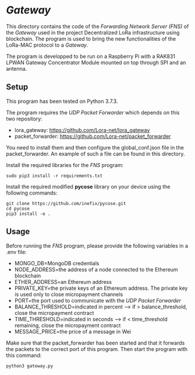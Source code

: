 # _Gateway_

This directory contains the code of the _Forwarding Network Server (FNS)_ of the _Gateway_ used in the project Decentralized LoRa infrastructure using blockchain. The program is used to bring the new functionalities of the LoRa-MAC protocol to a _Gateway_.

The program is developped to be run on a Raspberry Pi with a RAK831 LPWAN Gateway Concentrator Module mounted on top through SPI and an antenna.


## Setup

This program has been tested on Python 3.7.3.

The program requires the _UDP Packet Forwarder_  which depends on this two repository:
* lora_gateway: https://github.com/Lora-net/lora_gateway
* packet_forwarder: https://github.com/Lora-net/packet_forwarder

You need to install them and then configure the global_conf.json file in the packet_forwarder. An example of such a file can be found in this directory.

Install the required libraries for the _FNS_ program:
```
sudo pip3 install -r requirements.txt
```

Install the required modified __pycose__ library on your device using the following commands:
```
git clone https://github.com/inefix/pycose.git
cd pycose
pip3 install -e .
```

## Usage

Before running the _FNS_ program, please provide the following variables in a .env file:
* MONGO_DB=MongoDB credentials
* NODE_ADDRESS=the address of a node connected to the Ethereum blockchain
* ETHER_ADDRESS=an Ethereum address
* PRIVATE_KEY=the private keys of an Ethereum address. The private key is used only to close micropayment channels
* PORT=the port used to communicate with the _UDP Packet Forwarder_
* BALANCE_THRESHOLD=indicated in percent --> if > balance_threshold, close the micropayment contract
* TIME_THRESHOLD=indicated in seconds --> if < time_threshold remaining, close the micropayment contract
* MESSAGE_PRICE=the price of a message in Wei

Make sure that the packet_forwarder has been started and that it forwards the packets to the correct port of this program. Then start the program with this command:
```
python3 gateway.py
```

